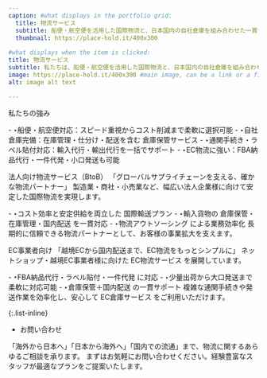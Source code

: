 ```yaml
---
caption: #what displays in the portfolio grid:
  title: 物流サービス
  subtitle: 船便・航空便を活用した国際物流と、日本国内の自社倉庫を組み合わせた一貫サービス
  thumbnail: https://place-hold.it/400x300
  
#what displays when the item is clicked:
title: 物流サービス
subtitle: 私たちは、船便・航空便を活用した国際物流と、日本国内の自社倉庫を組み合わせた一貫サービスを提供しています。法人企業様からEC事業者様まで、幅広いお客様のニーズに合わせて、最適な物流プランをご提案します。
image: https://place-hold.it/400x300 #main image, can be a link or a file in assets/img/portfolio
alt: image alt text

---
```

私たちの強み
 <div align="left">
 - ‣船便・航空便対応：スピード重視からコスト削減まで柔軟に選択可能
 - ‣自社倉庫完備：在庫管理・仕分け・配送を含む 倉庫保管サービス
 - ‣通関手続き・ラベル貼付対応：輸入代行・輸出代行を一括でサポート
 - ‣EC物流に強い：FBA納品代行・一件代発・小口発送も可能

法人向け物流サービス（BtoB）
「グローバルサプライチェーンを支える、確かな物流パートナー」
製造業・商社・小売業など、幅広い法人企業様に向けて安定した国際物流を実現します。
</div>
 - ‣コスト効率と安定供給を両立した 国際輸送プラン
 - ‣輸入貨物の 倉庫保管・在庫管理・国内配送 を一貫対応
 - ‣物流アウトソーシング による業務効率化
長期的に信頼できる物流パートナーとして、お客様の事業拡大を支えます。

EC事業者向け
「越境ECから国内配送まで、EC物流をもっとシンプルに」
ネットショップ・越境EC事業者様に向けた EC物流サービス を展開しています。
</div>
 - ‣FBA納品代行・ラベル貼付・一件代発 に対応
</div>
 - ‣少量出荷から大口発送まで柔軟に対応可能
</div>
 - ‣倉庫保管＋国内配送 の一貫サポート
複雑な通関手続きや発送作業を効率化し、安心して EC倉庫サービス をご利用いただけます。


{:.list-inline} 
 - お問い合わせ

「海外から日本へ」「日本から海外へ」「国内での流通」まで、物流に関するあらゆるご相談を承ります。
まずはお気軽にお問い合わせください。経験豊富なスタッフが最適なプランをご提案いたします。
